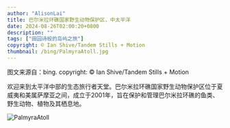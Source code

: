```yaml
---
author: "AlisonLai"
title: 巴尔米拉环礁国家野生动物保护区，中太平洋
date: 2024-08-26T02:00:20+0800
description: ""
tags: ["田园诗般的岛屿之旅"]
copyright: © Ian Shive/Tandem Stills + Motion
thumbnail: /bing/PalmyraAtoll.jpg
---
```

图文来源自：bing.  copyright: © Ian Shive/Tandem Stills + Motion

欢迎来到太平洋中部的生态旅行者天堂。巴尔米拉环礁国家野生动物保护区位于夏威夷和美属萨摩亚之间，成立于2001年，旨在保护和管理巴尔米拉环礁的鱼类、野生动物、植物及其栖息地。

![PalmyraAtoll](/bing/PalmyraAtoll.jpg)